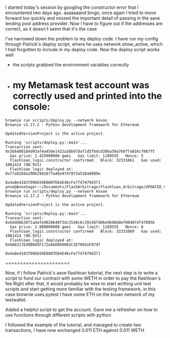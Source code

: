 I started today's session by googling the constructor error that I encountered two days ago.
aaaaaaand bingo, once again I tried to move forward too quickly and missed the important detail of passing in the aave lending pool address provider.
Now I have to figure out if the addresses are correct, as it doesn't seem that it's the case

I've narrowed down the problem to my deploy code. I have run my config through Patrick's deploy script, where he uses network.show_active, which I had forgotten to include in my deploy code.
Now the deploy script works well

- the scripts grabbed the environment variables correctly
- # my Metamask test account was correctly used and printed into the console:

```
brownie run scripts/deploy.py --network kovan
Brownie v1.17.2 - Python development framework for Ethereum

UpdatedVersionProject is the active project.

Running 'scripts/deploy.py::main'...
Transaction sent: 0x3b6480184d93af4a458e1422a38b97daf1d5fbdcd30ba30a768f7a816cf067f5
  Gas price: 2.425000008 gwei   Gas limit: 1189555   Nonce: 5
  Flashloan_logic.constructor confirmed   Block: 32331061   Gas used: 1081414 (90.91%)
  Flashloan_logic deployed at: 0x77a92b9a20D62942677eAEe9747973a51Da0909e

0x4a8e4183709bb59E0807D64E46cFe7747479d371
anne@AnneSager:~/Documents/FlashArbitrage/Flashloan_Arbitrage/UPDATED_VERSION$ brownie run scripts/deploy.py --network kovan
Brownie v1.17.2 - Python development framework for Ethereum

UpdatedVersionProject is the active project.

Running 'scripts/deploy.py::main'...
Transaction sent: 0x6ddd6b3071a4afe9028640f3dc3548c6c39148fd06e9b96b0ef00407df470056
  Gas price: 2.000000008 gwei   Gas limit: 1189555   Nonce: 6
  Flashloan_logic.constructor confirmed   Block: 32331089   Gas used: 1081414 (90.91%)
  Flashloan_logic deployed at: 0x8A8317Ed9B0d5F172eAbDD60083C3E7092eF87df

0x4a8e4183709bb59E0807D64E46cFe7747479d371
```

======================

Now, if I follow Patrick's aave flashloan tutorial, the next step is to write a script to fund our contract with some WETH in order to pay the flashloan's fee
Right after that, it would probably be wise to start writting unit test scripts and start getting more familiar with the testing framework, in this case brownie uses pytest
I have some ETH on the kovan network of my testwallet.

Added a helpful script to get the account. Gave me a refresher on how to use functions through different scripts with python

I followed the example of the tutorial, and managed to create two transactions, I have now exchanged 0.011 ETH against 0.011 WETH
